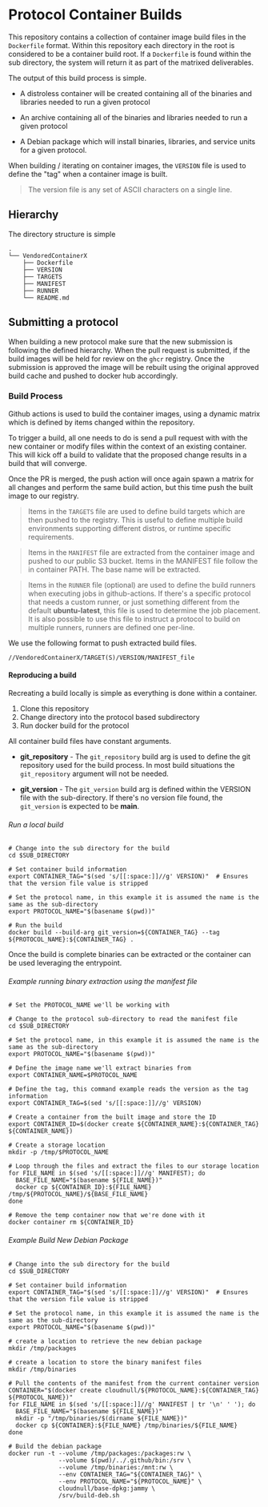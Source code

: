 # Protocol Container Builds

This repository contains a collection of container image build files
in the `Dockerfile` format. Within this repository each directory in
the root is considered to be a container build root. If a `Dockerfile`
is found within the sub directory, the system will return it as part
of the matrixed deliverables.

The output of this build process is simple.

* A distroless container will be created containing all of the binaries
  and libraries needed to run a given protocol

* An archive containing all of the binaries and libraries needed to run
  a given protocol

* A Debian package which will install binaries, libraries, and service
  units for a given protocol.

When building / iterating on container images, the `VERSION` file is
used to define the "tag" when a container image is built.

> The version file is any set of ASCII characters on a single line.

## Hierarchy

The directory structure is simple

``` shell
.
└── VendoredContainerX
    ├── Dockerfile
    ├── VERSION
    ├── TARGETS
    ├── MANIFEST
    ├── RUNNER
    └── README.md
```

## Submitting a protocol

When building a new protocol make sure that the new submission is following
the defined hierarchy. When the pull request is submitted, if the build images
will be held for review on the `ghcr` registry. Once the submission is approved
the image will be rebuilt using the original approved build cache and pushed to
docker hub accordingly.

### Build Process

Github actions is used to build the container images, using a dynamic
matrix which is defined by items changed within the repository.

To trigger a build, all one needs to do is send a pull request with
with the new container or modify files within the context of an
existing container. This will kick off a build to validate that the
proposed change results in a build that will converge.

Once the PR is merged, the push action will once again spawn a
matrix for all changes and perform the same build action, but this
time push the built image to our registry.

> Items in the `TARGETS` file are used to define build targets which are
  then pushed to the registry. This is useful to define multiple build
  environments supporting different distros, or runtime specific
  requirements.

> Items in the `MANIFEST` file are extracted from the container image and
  pushed to our public S3 bucket. Items in the MANIFEST file follow the
  in container PATH. The base name will be extracted.

> Items in the `RUNNER` file (optional) are used to define the build runners
  when executing jobs in github-actions. If there's a specific protocol that
  needs a custom runner, or just something different from the default
  **ubuntu-latest**, this file is used to determine the job placement. It is
  also possible to use this file to instruct a protocol to build on multiple
  runners, runners are defined one per-line.

We use the following format to push extracted build files.

``` url
//VendoredContainerX/TARGET(S)/VERSION/MANIFEST_file
```

#### Reproducing a build

Recreating a build locally is simple as everything is done within a
container.

1. Clone this repository
2. Change directory into the protocol based subdirectory
3. Run docker build for the protocol

All container build files have constant arguments.

* **git_repository** - The `git_repository` build arg is used to define the
  git repository used for the build process. In most build situations the
  `git_repository` argument will not be needed.

* **git_version** - The `git_version` build arg is defined within the VERSION
  file with the sub-directory. If there's no version file found, the
  `git_version` is expected to be **main**.

###### Run a local build

``` shell
# Change into the sub directory for the build
cd $SUB_DIRECTORY

# Set container build information
export CONTAINER_TAG="$(sed 's/[[:space:]]//g' VERSION)"  # Ensures that the version file value is stripped

# Set the protocol name, in this example it is assumed the name is the same as the sub-directory
export PROTOCOL_NAME="$(basename $(pwd))"

# Run the build
docker build --build-arg git_version=${CONTAINER_TAG} --tag ${PROTOCOL_NAME}:${CONTAINER_TAG} .
```

Once the build is complete binaries can be extracted or the container can
be used leveraging the entrypoint.

###### Example running binary extraction using the manifest file

``` shell
# Set the PROTOCOL_NAME we'll be working with

# Change to the protocol sub-directory to read the manifest file
cd $SUB_DIRECTORY

# Set the protocol name, in this example it is assumed the name is the same as the sub-directory
export PROTOCOL_NAME="$(basename $(pwd))"

# Define the image name we'll extract binaries from
export CONTAINER_NAME=$PROTOCOL_NAME

# Define the tag, this command example reads the version as the tag information
export CONTAINER_TAG=$(sed 's/[[:space:]]//g' VERSION)

# Create a container from the built image and store the ID
export CONTAINER_ID=$(docker create ${CONTAINER_NAME}:${CONTAINER_TAG} ${CONTAINER_NAME})

# Create a storage location
mkdir -p /tmp/$PROTOCOL_NAME

# Loop through the files and extract the files to our storage location
for FILE_NAME in $(sed 's/[[:space:]]//g' MANIFEST); do
  BASE_FILE_NAME="$(basename ${FILE_NAME})"
  docker cp ${CONTAINER_ID}:${FILE_NAME} /tmp/${PROTOCOL_NAME}/${BASE_FILE_NAME}
done

# Remove the temp container now that we're done with it
docker container rm ${CONTAINER_ID}
```


###### Example Build New Debian Package

``` shell
# Change into the sub directory for the build
cd $SUB_DIRECTORY

# Set container build information
export CONTAINER_TAG="$(sed 's/[[:space:]]//g' VERSION)"  # Ensures that the version file value is stripped

# Set the protocol name, in this example it is assumed the name is the same as the sub-directory
export PROTOCOL_NAME="$(basename $(pwd))"

# create a location to retrieve the new debian package
mkdir /tmp/packages

# create a location to store the binary manifest files
mkdir /tmp/binaries

# Pull the contents of the manifest from the current container version
CONTAINER="$(docker create cloudnull/${PROTOCOL_NAME}:${CONTAINER_TAG} ${PROTOCOL_NAME})"
for FILE_NAME in $(sed 's/[[:space:]]//g' MANIFEST | tr '\n' ' '); do
  BASE_FILE_NAME="$(basename ${FILE_NAME})"
  mkdir -p "/tmp/binaries/$(dirname ${FILE_NAME})"
  docker cp ${CONTAINER}:${FILE_NAME} /tmp/binaries/${FILE_NAME}
done

# Build the debian package
docker run -t --volume /tmp/packages:/packages:rw \
              --volume $(pwd)/../.github/bin:/srv \
              --volume /tmp/binaries:/mnt:rw \
              --env CONTAINER_TAG="${CONTAINER_TAG}" \
              --env PROTOCOL_NAME="${PROTOCOL_NAME}" \
              cloudnull/base-dpkg:jammy \
              /srv/build-deb.sh
```
